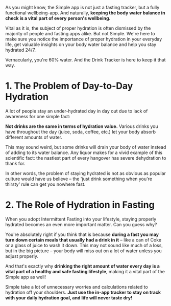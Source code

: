 As you might know, the Simple app is not just a fasting tracker, but a fully functional wellbeing-app. And naturally, **keeping the body water balance in check is a vital part of every person's wellbeing.**

Vital as it is, the subject of proper hydration is often dismissed by the majority of people and fasting apps alike. But not Simple. We're here to make sure you notice the importance of proper hydration in your everyday life, get valuable insights on your body water balance and help you stay hydrated 24/7.

Vernacularly, you're 60% water. And the Drink Tracker is here to keep it that way.

# 1. The Problem of Day-to-Day Hydration
A lot of people stay an under-hydrated day in day out due to lack of awareness for one simple fact:

**Not drinks are the same in terms of hydration value.** Various drinks you have throughout the day (juice, soda, coffee, etc.) let your body absorb different amounts of water.

This may sound weird, but some drinks will drain your body of water instead of adding to its water balance. Any liquor makes for a vivid example of this scientific fact: the nastiest part of every hangover has severe dehydration to thank for.

In other words, the problem of staying hydrated is not as obvious as popular culture would have us believe – the 'just drink something when you're thirsty' rule can get you nowhere fast.

# 2. The Role of Hydration in Fasting
When you adopt Intermittent Fasting into your lifestyle, staying properly hydrated becomes an even more important matter. Can you guess why?

You're absolutely right if you think that is because **during a fast you may turn down certain meals that usually had a drink in it** – like a can of Coke or a glass of juice to wash it down. This may not sound like much of a loss, but in the big picture – your body will miss out on a lot of water unless you adjust properly.

And that's exactly why **drinking the right amount of water every day is a vital part of a healthy and safe fasting lifestyle**, making it a vital part of the Simple app as well!

Simple take a lot of unnecessary worries and calculations related to hydration off your shoulders. **Just use the in-app tracker to stay on track with your daily hydration goal, and life will never taste dry!**